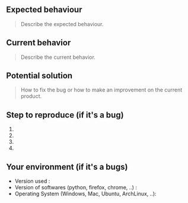 ## Expected behaviour
> Describe the expected behaviour.

## Current behavior
> Describe the current behavior.

## Potential solution
> How to fix the bug or how to make an improvement on the current product.

## Step to reproduce (if it's a bug)

1.
2.
3.
4.

## Your environment (if it's a bugs)

* Version used :
* Version of softwares (python, firefox, chrome, ..) :
* Operating System (Windows, Mac, Ubuntu, ArchLinux, ..):
